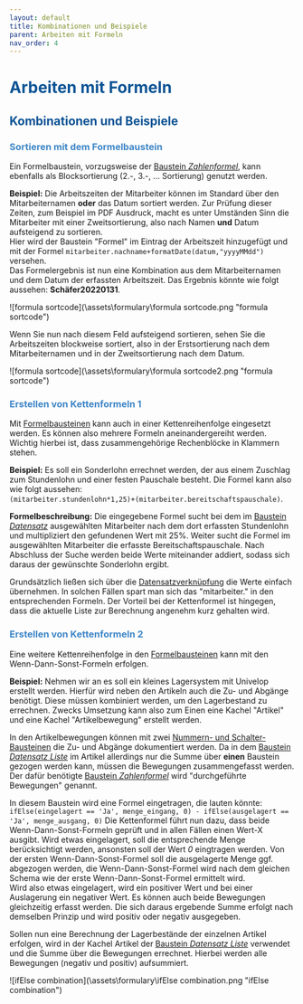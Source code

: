 ```yaml
---
layout: default
title: Kombinationen und Beispiele
parent: Arbeiten mit Formeln
nav_order: 4
---
```


# <span style="color:#0b5394">**Arbeiten mit Formeln**</span>
## <span style="color:#0b5394">Kombinationen und Beispiele</span>
### <span style="color:#3d85c6">Sortieren mit dem Formelbaustein</span>

Ein Formelbaustein, vorzugsweise der 
[Baustein *Zahlenformel*](/docs/record-spec-settings/grand-child-expanded/numberformular.html),
kann ebenfalls als Blocksortierung (2.-, 3.-, ... Sortierung) genutzt werden. 

**Beispiel:**
Die Arbeitszeiten der Mitarbeiter können im Standard über den Mitarbeiternamen **oder** das Datum sortiert
werden. Zur Prüfung dieser Zeiten, zum Beispiel im PDF Ausdruck, macht es unter Umständen Sinn die Mitarbeiter
mit einer Zweitsortierung, also nach Namen **und** Datum aufsteigend zu sortieren.  
Hier wird der Baustein "Formel" im Eintrag der Arbeitszeit hinzugefügt und mit der Formel
`mitarbeiter.nachname+formatDate(datum,"yyyyMMdd")` versehen.  
Das Formelergebnis ist nun eine Kombination aus dem Mitarbeiternamen und dem Datum der erfassten Arbeitszeit.
Das Ergebnis könnte wie folgt aussehen: **Schäfer20220131**.  

![formula sortcode](\assets\formulary\formula sortcode.png "formula sortcode")

Wenn Sie nun nach diesem Feld aufsteigend sortieren, sehen Sie die Arbeitszeiten blockweise sortiert, also in
der Erstsortierung nach dem Mitarbeiternamen und in der Zweitsortierung nach dem Datum.  

![formula sortcode](\assets\formulary\formula sortcode2.png "formula sortcode")

### <span style="color:#3d85c6">Erstellen von Kettenformeln 1</span>

Mit [Formelbausteinen](/docs/formulary/formulary.html#formelbausteine)
kann auch in einer Kettenreihenfolge eingesetzt werden. Es können also mehrere Formeln
aneinandergereiht werden. Wichtig hierbei ist, dass zusammengehörige Rechenblöcke in Klammern stehen.  

**Beispiel:**
Es soll ein Sonderlohn errechnet werden, der aus einem Zuschlag zum Stundenlohn und einer festen Pauschale besteht.
Die Formel kann also wie folgt aussehen:  
`(mitarbeiter.stundenlohn*1,25)+(mitarbeiter.bereitschaftspauschale)`.  

**Formelbeschreibung:** Die eingegebene Formel sucht bei dem im
[Baustein *Datensatz*](/docs/record-spec-settings/grand-child-expanded/record.html)
ausgewählten Mitarbeiter nach dem dort erfassten Stundenlohn und multipliziert den gefundenen Wert mit 25%.
Weiter sucht die Formel im ausgewählten Mitarbeiter die erfasste Bereitschaftspauschale. Nach Abschluss der
Suche werden beide Werte miteinander addiert, sodass sich daraus der gewünschte Sonderlohn ergibt.

Grundsätzlich ließen sich über die
[Datensatzverknüpfung](/docs/link-lists.html)
die Werte einfach übernehmen. In solchen Fällen spart man sich das "mitarbeiter." in den entsprechenden Formeln.
Der Vorteil bei der Kettenformel ist hingegen, dass die aktuelle Liste zur Berechnung angenehm kurz gehalten wird.

### <span style="color:#3d85c6">Erstellen von Kettenformeln 2</span>

Eine weitere Kettenreihenfolge in den [Formelbausteinen](/docs/formulary/formulary.html#formelbausteine)
kann mit den Wenn-Dann-Sonst-Formeln erfolgen.  

**Beispiel:**
Nehmen wir an es soll ein kleines Lagersystem mit Univelop erstellt werden. Hierfür wird neben den Artikeln auch
die Zu- und Abgänge benötigt. Diese müssen kombiniert werden, um den Lagerbestand zu errechnen. Zwecks Umsetzung
kann also zum Einen eine Kachel "Artikel" und eine Kachel "Artikelbewegung" erstellt werden.

In den Artikelbewegungen können mit zwei
    [Nummern- und Schalter-Bausteinen](/docs/record-spec-settings/childs/form.html)
die Zu- und Abgänge dokumentiert werden.
Da in dem
    [Baustein *Datensatz Liste*](/docs/record-spec-settings/grand-child-expanded/record-list.html)
im Artikel allerdings nur die Summe über **einen** Baustein gezogen werden kann, müssen die Bewegungen zusammengefasst
werden. Der dafür benötigte
[Baustein *Zahlenformel*](/docs/record-spec-settings/grand-child-expanded/numberformular.html)
wird "durchgeführte Bewegungen" genannt.

In diesem Baustein wird eine Formel eingetragen, die lauten könnte: 
`ifElse(eingelagert == 'Ja', menge_eingang, 0) - ifElse(ausgelagert == 'Ja', menge_ausgang, 0)`
Die Kettenformel führt nun dazu, dass beide Wenn-Dann-Sonst-Formeln geprüft und in allen Fällen einen Wert-X ausgibt.
Wird etwas eingelagert, soll die entsprechende Menge berücksichtigt werden, ansonsten soll der Wert *0* eingtragen
werden. Von der ersten Wenn-Dann-Sonst-Formel soll die ausgelagerte Menge ggf. abgezogen werden, die Wenn-Dann-Sonst-Formel
wird nach dem gleichen Schema wie der erste Wenn-Dann-Sonst-Formel ermittelt wird.  
Wird also etwas eingelagert, wird ein positiver Wert und bei einer Auslagerung ein negativer Wert. Es können auch beide
Bewegungen gleichzeitig erfasst werden. Die sich daraus ergebende Summe erfolgt nach demselben Prinzip und wird positiv oder
negativ ausgegeben.

Sollen nun eine Berechnung der Lagerbestände der einzelnen Artikel erfolgen, wird in der Kachel Artikel der
[Baustein *Datensatz Liste*](/docs/record-spec-settings/grand-child-expanded/record-list.html)
verwendet und die Summe über die Bewegungen errechnet. Hierbei werden alle Bewegungen (negativ und positiv) aufsummiert.  

![ifElse combination](\assets\formulary\ifElse combination.png "ifElse combination")
